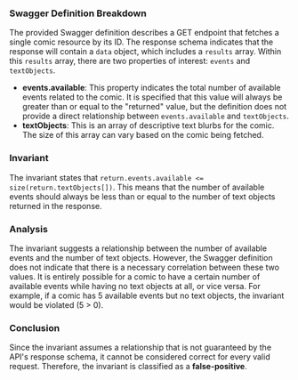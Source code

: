 ### Swagger Definition Breakdown
The provided Swagger definition describes a GET endpoint that fetches a single comic resource by its ID. The response schema indicates that the response will contain a `data` object, which includes a `results` array. Within this `results` array, there are two properties of interest: `events` and `textObjects`. 

- **events.available**: This property indicates the total number of available events related to the comic. It is specified that this value will always be greater than or equal to the "returned" value, but the definition does not provide a direct relationship between `events.available` and `textObjects`.
- **textObjects**: This is an array of descriptive text blurbs for the comic. The size of this array can vary based on the comic being fetched.

### Invariant
The invariant states that `return.events.available <= size(return.textObjects[])`. This means that the number of available events should always be less than or equal to the number of text objects returned in the response.

### Analysis
The invariant suggests a relationship between the number of available events and the number of text objects. However, the Swagger definition does not indicate that there is a necessary correlation between these two values. It is entirely possible for a comic to have a certain number of available events while having no text objects at all, or vice versa. For example, if a comic has 5 available events but no text objects, the invariant would be violated (5 > 0). 

### Conclusion
Since the invariant assumes a relationship that is not guaranteed by the API's response schema, it cannot be considered correct for every valid request. Therefore, the invariant is classified as a **false-positive**.

